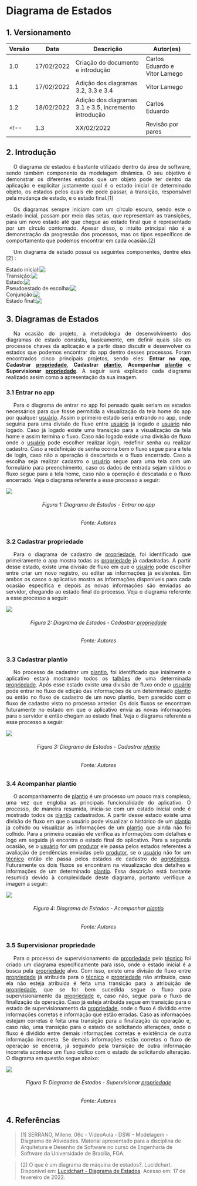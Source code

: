 # Diagrama de Estados

## 1. Versionamento

| Versão | Data       | Descrição                         | Autor(es)                   |
| ------ | ---------- | --------------------------------- | --------------------------- |
| 1.0    | 17/02/2022 | Criação do documento e introdução | Carlos Eduardo e Vitor Lamego |
| 1.1    | 17/02/2022 | Adição dos diagramas 3.2, 3.3 e 3.4 | Vitor Lamego |
| 1.2    | 18/02/2022 | Adição dos diagramas 3.1 e 3.5, incremento introdução | Carlos Eduardo |
<!-- | 1.3   | XX/02/2022 | Revisão por pares | Nome 1 e Nome 2 -->


## 2. Introdução

<p align="justify" style="text-indent: 20px">O diagrama de estados é bastante utilizado dentro da área de software, sendo também componente da modelagem dinâmica. O seu objetivo é demonstrar os diferentes estados que um objeto pode ter dentro da aplicação e explicitar justamente qual é o estado inicial de determinado objeto, os estados pelos quais ele pode passar, a transição, responsável pela mudança de estado, e o estado final.[1]</p>

<p align="justify" style="text-indent: 20px">Os diagramas sempre iniciam com um círculo escuro, sendo este o estado incial, passam por meio das setas, que representam as transições, para um novo estado até que chegue ao estado final que é representado por um círculo contornado. Apesar disso, o intuito principal não é a demonstração da progressão dos processos, mas os tipos específicos de comportamento que podemos encontrar em cada ocasião.[2]</p>

<p align="justify" style="text-indent: 20px">Um diagrama de estado possuí os seguintes componentes, dentre eles [2] :</p>

<div style="display: flex;align-items: center;">
Estado inicial:
<img src="../../../assets/modelagem/dinamica/diagrama_estados/inicio.svg">
</div>

<div style="display: flex;align-items: center;">
Transição:
<img src="../../../assets/modelagem/dinamica/diagrama_estados/transicao.svg">
</div>

<div style="display: flex;align-items: center;">
Estado:
<img src="../../../assets/modelagem/dinamica/diagrama_estados/estado.svg">
</div>

<div style="display: flex;align-items: center;">
Pseudoestado de escolha:
<img src="../../../assets/modelagem/dinamica/diagrama_estados/pseudo_estado.svg">
</div>

<div style="display: flex;align-items: center;">
Conjunção:
<img src="../../../assets/modelagem/dinamica/diagrama_estados/conjunção.svg">
</div>

<div style="display: flex;align-items: center;">
Estado final:
<img src="../../../assets/modelagem/dinamica/diagrama_estados/fim.svg">
</div>

## 3. Diagramas de Estados

<p align="justify" style="text-indent: 20px">Na ocasião do projeto, a metodologia de desenvolvimento dos diagramas de estado consistiu, basicamente, em definir quais são os processos chaves da aplicação e a partir disso discutir e desenvolver os estados que podemos encontrar do app dentro desses processos. Foram encontrados cinco principais projetos, sendo eles: <b>Entrar no app</b>, <b>Cadastrar <a href="/requisitos/modelagem/lexicos#propriedade">propriedade</a></b>, <b>Cadastrar <a href="/requisitos/modelagem/lexicos#plantio">plantio</a></b>, <b>Acompanhar <a href="/requisitos/modelagem/lexicos#plantio">plantio</a></b> e <b>Supervisionar <a href="/requisitos/modelagem/lexicos#propriedade">propriedade</a></b>. A seguir será explicado cada diagrama realizado assim como a apresentação da sua imagem.</p>


### 3.1 Entrar no app

<p align="justify" style="text-indent: 20px">Para o diagrama de entrar no app foi pensado quais seriam os estados necessários para que fosse permitida a visualização da tela home do app por qualquer <a href="/requisitos/modelagem/lexicos#usuario">usuário</a>. Assim o primeiro estado seria entrando no app, onde seguiria para uma divisão de fluxo entre <a href="/requisitos/modelagem/lexicos#usuario">usuário</a> já logado e <a href="/requisitos/modelagem/lexicos#usuario">usuário</a> não logado. Caso já logado existe uma transição para a visualização da tela home e assim termina o fluxo. Caso não logado existe uma divisão de fluxo onde o <a href="/requisitos/modelagem/lexicos#usuario">usuário</a> pode escolher realizar login, redefinir senha ou realizar cadastro. Caso a redefinição de senha ocorra bem o fluxo segue para a tela de login, caso não a operação é descartada e o fluxo encerrado. Caso a escolha seja realizar cadastro o <a href="/requisitos/modelagem/lexicos#usuario">usuário</a> segue para uma tela com um formulário para preenchimento, caso os dados de entrada sejam válidos o fluxo segue para a tela home, caso não a operação é descatada e o fluxo encerrado. Veja o diagrama referente a esse processo a seguir:</p>

<img src="../../../assets/modelagem/dinamica/diagrama_estados/entrar_app.svg" class="zoom"> 
<h6 align = "center">Figura 1: Diagrama de Estados - Entrar no app</h6>
<h6 align = "center">Fonte: Autores</h6>

### 3.2 Cadastrar propriedade

<p align="justify" style="text-indent: 20px">Para o diagrama de cadastro de <a href="/requisitos/modelagem/lexicos#propriedade">propriedade</a>, foi identificado que primeiramente o app mostra todas as <a href="/requisitos/modelagem/lexicos#propriedade">propriedade</a> já cadastradas. A partir desse estado, existe uma divisão de fluxo em que o <a href="/requisitos/modelagem/lexicos#usuario">usuário</a> pode escolher entre criar um novo registro, ou editar as informações já existentes. Em ambos os casos o aplicativo mostra as informações disponíveis para cada ocasião específica e depois as novas informações são enviadas ao servidor, chegando ao estado final do processo. Veja o diagrama referente a esse processo a seguir:</p>

<img src="../../../assets/modelagem/dinamica/diagrama_estados/cadastrar_propriedade.svg" class="zoom">
<h6 align = "center">Figura 2: Diagrama de Estados - Cadastrar <a href="/requisitos/modelagem/lexicos#propriedade">propriedade</a></h6>
<h6 align = "center">Fonte: Autores</h6>

### 3.3 Cadastrar plantio

<p align="justify" style="text-indent: 20px">No processo de cadastrar um <a href="/requisitos/modelagem/lexicos#plantio">plantio</a>, foi identificado que inialmente o aplicativo estará mostrando todos os <a href="/requisitos/modelagem/lexicos#talhoes">talhões</a> de uma determinada <a href="/requisitos/modelagem/lexicos#propriedade">propriedade</a>. Após esse estado existe uma divisão de fluxo onde o <a href="/requisitos/modelagem/lexicos#usuario">usuário</a> pode entrar no fluxo de edição das informações de um determinado <a href="/requisitos/modelagem/lexicos#plantio">plantio</a> ou então no fluxo de cadastro de um novo plantio, bem parecido com o fluxo de cadastro visto no processo anterior. Os dois fluxos se encontram futuramente no estado em que o aplicativo envia as novas informações para o servidor e então chegam ao estado final. Veja o diagrama referente a esse processo a seguir: </p>

<img src="../../../assets/modelagem/dinamica/diagrama_estados/cadastrar_plantio.svg" class="zoom">
</center>
<h6 align = "center">Figura 3: Diagrama de Estados - Cadastrar <a href="/requisitos/modelagem/lexicos#plantio">plantio</a></h6>
<h6 align = "center">Fonte: Autores</h6>

### 3.4 Acompanhar plantio

<p align="justify" style="text-indent: 20px">O acompanhamento de <a href="/requisitos/modelagem/lexicos#plantio">plantio</a> é um processo um pouco mais complexo, uma vez que engloba as principais funcionalidade do aplicativo. O processo, de maneira resumida, inicia-se com um estado inicial onde é mostrado todos os <a href="/requisitos/modelagem/lexicos#plantio">plantio</a> cadastrados. A partir desse estado existe uma divisão de fluxo em que o usuário pode visualizar o histórico de um <a href="/requisitos/modelagem/lexicos#plantio">plantio</a> já colhido ou visualizar as informações de um <a href="/requisitos/modelagem/lexicos#plantio">plantio</a> que ainda não foi colhido. Para a primeira ocasião ele verifica as informações com detalhes e logo em seguida já encontra o estado final do aplicativo. Para a segunda ocasião, se o <a href="/requisitos/modelagem/lexicos#usuario">usuário</a> for um <a href="/requisitos/modelagem/lexicos#produtor">produtor</a> ele passa pelos estados referentes à avaliação de pendências enviadas pelo <a href="/requisitos/modelagem/lexicos#produtor">produtor</a>, se o <a href="/requisitos/modelagem/lexicos#usuario">usuário</a> não for um <a href="/requisitos/modelagem/lexicos#tecnico">técnico</a> então ele passa pelos estados de cadastro de <a href="/requisitos/modelagem/lexicos#agrotoxicos">agrotóxicos</a>. Futuramente os dois fluxos se encontram na visualização dos detalhes e informações de um determinado <a href="/requisitos/modelagem/lexicos#plantio">plantio</a>. Essa descrição está bastante resumida devido à complexidade deste diagrama, portanto verifique a imagem a seguir: </p>

<img src="../../../assets/modelagem/dinamica/diagrama_estados/acompanhar_plantio.svg" class="zoom">
</center>
<h6 align = "center">Figura 4: Diagrama de Estados - Acompanhar <a href="/requisitos/modelagem/lexicos#plantio">plantio</a></h6>
<h6 align = "center">Fonte: Autores</h6>

### 3.5 Supervisionar propriedade

<p align="justify" style="text-indent: 20px">Para o processo de supervisionamento da <a href="/requisitos/modelagem/lexicos#propriedade">propriedade</a> pelo <a href="/requisitos/modelagem/lexicos#tecnico">técnico</a> foi criado um diagrama especificamente para isso, onde o estado inicial é a busca pela <a href="/requisitos/modelagem/lexicos#propriedade">propriedade</a> alvo. Com isso, existe uma divisão de fluxo entre <a href="/requisitos/modelagem/lexicos#propriedade">propriedade</a> já atribuida para o <a href="/requisitos/modelagem/lexicos#tecnico">técnico</a> e <a href="/requisitos/modelagem/lexicos#propriedade">propriedade</a> não atribuída, caso ela não esteja atribuída é feita uma transição para a atribuição de <a href="/requisitos/modelagem/lexicos#propriedade">propriedade</a>, que se for bem sucedida segue o fluxo para supervisionamento da <a href="/requisitos/modelagem/lexicos#propriedade">propriedade</a> e, caso não, segue para o fluxo de finalização da operação. Caso já esteja atribuída segue em transição para o estado de supervisionamento da <a href="/requisitos/modelagem/lexicos#propriedade">propriedade</a>, onde o fluxo é dividido entre informações corretas e informação que estão erradas. Caso as informações estejam corretas é feita uma transição para a finalização da operação e, caso não, uma transição para o estado de solicitando alterações, onde o fluxo é dividido entre demais informações corretas e existência de outra informação incorreta. Se demais informações estão corretas o fluxo de operação se encerra, já seguindo pela transição de outra informação incorreta acontece um fluxo cíclico com o estado de solicitando alteração. O diagrama em questão segue abaixo:</p>


<img src="../../../assets/modelagem/dinamica/diagrama_estados/supervisionar_propriedade.svg" class="zoom">
<center>
<h6 align = "center">Figura 5: Diagrama de Estados - Supervisionar <a href="/requisitos/modelagem/lexicos#propriedade">propriedade</a></h6>
<h6 align = "center">Fonte: Autores</h6>
</center>


## 4. Referências

> [1] SERRANO, Milene. 06c - VídeoAula - DSW - Modelagem - Diagrama de Atividades. Material apresentado para a disciplina de Arquitetura e Desenho de Software no curso de Engenharia de Software da Universidade de Brasília, FGA.

> [2] O que é um diagrama de máquina de estados?. Lucidchart. Disponível em: <a href="https://www.lucidchart.com/pages/pt/o-que-e-diagrama-de-maquina-de-estados-uml">Lucidchart - Diagrama de Estados</a>. Acesso em: 17 de fevereiro de 2022.



